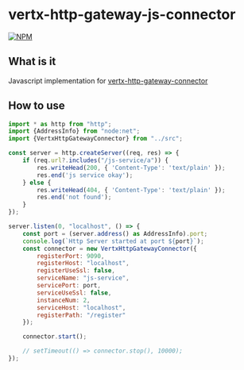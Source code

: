 # vertx-http-gateway-js-connector
[![NPM](https://img.shields.io/npm/v/vertx-http-gateway-js-connector.svg)](https://www.npmjs.com/package/vertx-http-gateway-js-connector)
## What is it
Javascript implementation for [vertx-http-gateway-connector](https://github.com/pangzixiang/vertx-http-gateway)
## How to use
```js
import * as http from "http";
import {AddressInfo} from "node:net";
import {VertxHttpGatewayConnector} from "../src";

const server = http.createServer((req, res) => {
    if (req.url?.includes("/js-service/a")) {
        res.writeHead(200, { 'Content-Type': 'text/plain' });
        res.end('js service okay');
    } else {
        res.writeHead(404, { 'Content-Type': 'text/plain' });
        res.end('not found');
    }
});

server.listen(0, "localhost", () => {
    const port = (server.address() as AddressInfo).port;
    console.log(`Http Server started at port ${port}`);
    const connector = new VertxHttpGatewayConnector({
        registerPort: 9090,
        registerHost: "localhost",
        registerUseSsl: false,
        serviceName: "js-service",
        servicePort: port,
        serviceUseSsl: false,
        instanceNum: 2,
        serviceHost: "localhost",
        registerPath: "/register"
    });

    connector.start();

    // setTimeout(() => connector.stop(), 10000);
});
```
